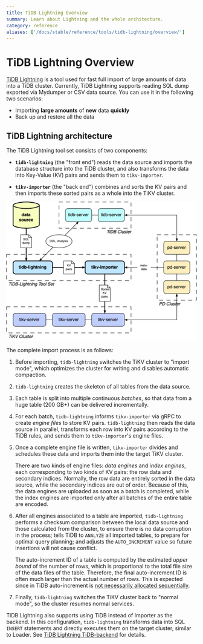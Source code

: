 ```yaml
---
title: TiDB Lightning Overview
summary: Learn about Lightning and the whole architecture.
category: reference
aliases: ['/docs/stable/reference/tools/tidb-lightning/overview/']
---
```


# TiDB Lightning Overview

[TiDB Lightning](https://github.com/pingcap/tidb-lightning) is a tool used for fast full import of large amounts of data into a TiDB cluster. Currently, TiDB Lightning supports reading SQL dump exported via Mydumper or CSV data source. You can use it in the following two scenarios:

- Importing **large amounts** of **new** data **quickly**
- Back up and restore all the data

## TiDB Lightning architecture

The TiDB Lightning tool set consists of two components:

- **`tidb-lightning`** (the "front end") reads the data source and imports the database structure into the TiDB cluster, and also transforms the data into Key-Value (KV) pairs and sends them to `tikv-importer`.

- **`tikv-importer`** (the "back end") combines and sorts the KV pairs and then imports these sorted pairs as a whole into the TiKV cluster.

![Architecture of TiDB Lightning tool set](/media/tidb-lightning-architecture.png)

The complete import process is as follows:

1. Before importing, `tidb-lightning` switches the TiKV cluster to "import mode", which optimizes the cluster for writing and disables automatic compaction.

2. `tidb-lightning` creates the skeleton of all tables from the data source.

3. Each table is split into multiple continuous *batches*, so that data from a huge table (200 GB+) can be delivered incrementally.

4. For each batch, `tidb-lightning` informs `tikv-importer` via gRPC to create *engine files* to store KV pairs. `tidb-lightning` then reads the data source in parallel, transforms each row into KV pairs according to the TiDB rules, and sends them to `tikv-importer`'s engine files.

5. Once a complete engine file is written, `tikv-importer` divides and schedules these data and imports them into the target TiKV cluster.

    There are two kinds of engine files: *data engines* and *index engines*, each corresponding to two kinds of KV pairs: the row data and secondary indices. Normally, the row data are entirely sorted in the data source, while the secondary indices are out of order. Because of this, the data engines are uploaded as soon as a batch is completed, while the index engines are imported only after all batches of the entire table are encoded.

6. After all engines associated to a table are imported, `tidb-lightning` performs a checksum comparison between the local data source and those calculated from the cluster, to ensure there is no data corruption in the process; tells TiDB to `ANALYZE` all imported tables, to prepare for optimal query planning; and adjusts the `AUTO_INCREMENT` value so future insertions will not cause conflict.

    The auto-increment ID of a table is computed by the estimated *upper bound* of the number of rows, which is proportional to the total file size of the data files of the table. Therefore, the final auto-increment ID is often much larger than the actual number of rows. This is expected since in TiDB auto-increment is [not necessarily allocated sequentially](/mysql-compatibility.md#auto-increment-id).

7. Finally, `tidb-lightning` switches the TiKV cluster back to "normal mode", so the cluster resumes normal services.

TiDB Lightning also supports using TiDB instead of Importer as the backend. In this configuration, `tidb-lightning` transforms data into SQL `INSERT` statements and directly executes them on the target cluster, similar to Loader. See [TiDB Lightning TiDB-backend](/tidb-lightning/tidb-lightning-tidb-backend.md) for details.
